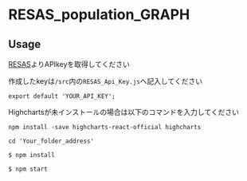 # RESAS_population_GRAPH

## Usage

[RESAS](https://opendata.resas-portal.go.jp/)よりAPIkeyを取得してください  

作成したkeyは`/src`内の`RESAS_Api_Key.js`へ記入してください  

`export default 'YOUR_API_KEY';`

Highchartsが未インストールの場合は以下のコマンドを入力してください

`npm install -save highcharts-react-official highcharts`  
  
`cd 'Your_folder_address'`  

`$ npm install`  

`$ npm start`
